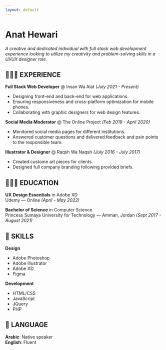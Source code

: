 ```yaml
---
layout: default
---
```


# Anat Hewari
*A creative and dedicated individual with full stack web development
experience looking to utilize my creativity and problem-solving skills in a UI/UX
designer role.*  


## 👩🏻‍💻 EXPERIENCE
__Full Stack Web Developer__ @ Insan Wa Alat *(July 2021 - Present)*
- Designing front-end and back-end for web applications.
- Ensuring responsiveness and cross-platform optimization for
mobile phones.
- Collaborating with graphic designers for web design
features.

__Social Media Moderator__ @ The Online Project *(Feb 2019 - April 2020)*
- Monitored social media pages for different institutions.
- Answered customer questions and delivered feedback and pain points to the
responsible team.

__Illustrator & Designer__ @ Raqsh Wa Naqsh *(July 2016 - July 2017)*
- Created custome art pieces for clients.
- Designed full company branding following provided briefs.  


## 👩🏻‍🎓 EDUCATION
__UX Design Essentials__ in Adobe XD  
Udemy — Online *(April - May 2022)*

__Bachelor of Science__ in Computer Science  
Princess Sumaya University for Technology — Amman, Jordan *(Sept 2017 - August 2021)*  


## 🔧 SKILLS
__Design__
- Adobe Photoshop
- Adobe Illustrator
- Adobe XD
- Figma

__Development__
- HTML/CSS
- JavaScript
- JQuery
- PHP  


## 💬 LANGUAGE
__Arabic__: Native speaker  
__English__: Fluent
